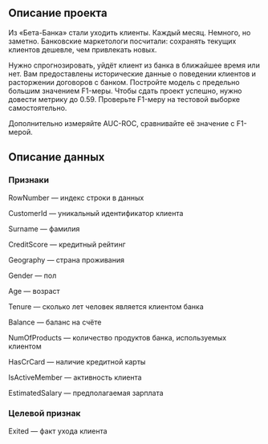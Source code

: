 ## Описание проекта

Из «Бета-Банка» стали уходить клиенты. Каждый месяц. Немного, но заметно. Банковские маркетологи посчитали: сохранять текущих клиентов дешевле, чем привлекать новых.

Нужно спрогнозировать, уйдёт клиент из банка в ближайшее время или нет. Вам предоставлены исторические данные о поведении клиентов и расторжении договоров с банком.
Постройте модель с предельно большим значением F1-меры. Чтобы сдать проект успешно, нужно довести метрику до 0.59. Проверьте F1-меру на тестовой выборке самостоятельно.

Дополнительно измеряйте AUC-ROC, сравнивайте её значение с F1-мерой.

## Описание данных

### Признаки

RowNumber — индекс строки в данных

CustomerId — уникальный идентификатор клиента

Surname — фамилия

CreditScore — кредитный рейтинг

Geography — страна проживания

Gender — пол

Age — возраст

Tenure — сколько лет человек является клиентом банка

Balance — баланс на счёте

NumOfProducts — количество продуктов банка, используемых клиентом

HasCrCard — наличие кредитной карты

IsActiveMember — активность клиента

EstimatedSalary — предполагаемая зарплата

### Целевой признак

Exited — факт ухода клиента

